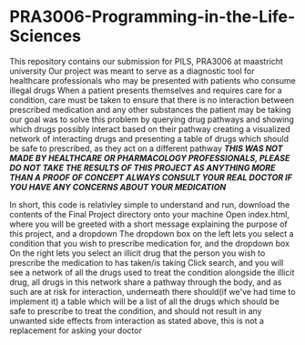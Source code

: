 # PRA3006-Programming-in-the-Life-Sciences
This repository contains our submission for PILS, PRA3006 at maastricht university
Our project was meant to serve as a diagnostic tool for healthcare professionals who may be presented with patients who consume illegal drugs
When a patient presents themselves and requires care for a condition, care must be taken to ensure that there is no interaction
between prescribed medication and any other substances the patient may be taking
our goal was to solve this problem by querying drug pathways and showing which drugs possibly interact based on their pathway
creating a visualized network of interacting drugs and presenting a table of drugs which should be safe to prescribed, as they act on a different pathway
***THIS WAS NOT MADE BY HEALTHCARE OR PHARMACOLOGY PROFESSIONALS, PLEASE DO NOT TAKE THE RESULTS OF THIS PROJECT AS ANYTHING MORE THAN A PROOF OF CONCEPT
ALWAYS CONSULT YOUR REAL DOCTOR IF YOU HAVE ANY CONCERNS ABOUT YOUR MEDICATION***

In short, this code is relativley simple to understand and run, download the contents of the Final Project directory onto your machine
Open index.html, where you will be greeted with a short message explaining the purpose of this project, and a dropdown
The dropdown box on the left lets you select a condition that you wish to prescribe medication for, and the dropdown box
On the right lets you select an illicit drug that the person you wish to prescribe the medication to has taken/is taking
Click search, and you will see a network of all the drugs used to treat the condition alongside the illicit drug, all
drugs in this network share a pathway through the body, and as such are at risk for interaction, underneath
there should(if we've had time to implement it) a table which will be a list of all the drugs which should be safe to prescribe 
to treat the condition, and should not result in any unwanted side effects from interaction
as stated above, this is not a replacement for asking your doctor
